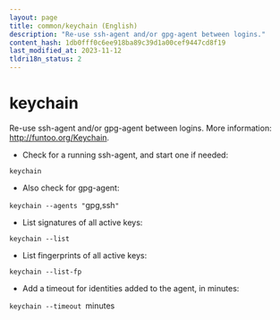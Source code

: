 ```yaml
---
layout: page
title: common/keychain (English)
description: "Re-use ssh-agent and/or gpg-agent between logins."
content_hash: 1db0fff0c6ee918ba89c39d1a00cef9447cd8f19
last_modified_at: 2023-11-12
tldri18n_status: 2
---
```

# keychain

Re-use ssh-agent and/or gpg-agent between logins.
More information: <http://funtoo.org/Keychain>.

- Check for a running ssh-agent, and start one if needed:

`keychain`

- Also check for gpg-agent:

`keychain --agents "`<span class="tldr-var badge badge-pill bg-dark-lm bg-white-dm text-white-lm text-dark-dm font-weight-bold">gpg,ssh</span>`"`

- List signatures of all active keys:

`keychain --list`

- List fingerprints of all active keys:

`keychain --list-fp`

- Add a timeout for identities added to the agent, in minutes:

`keychain --timeout `<span class="tldr-var badge badge-pill bg-dark-lm bg-white-dm text-white-lm text-dark-dm font-weight-bold">minutes</span>
